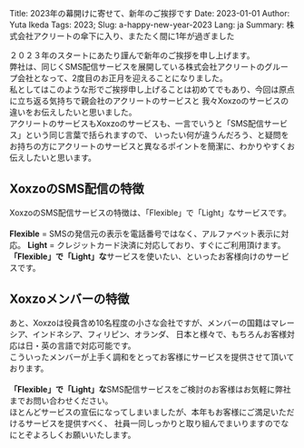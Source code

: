 Title: 2023年の幕開けに寄せて、新年のご挨拶です
Date: 2023-01-01
Author: Yuta Ikeda
Tags: 2023;
Slug: a-happy-new-year-2023
Lang: ja
Summary: 株式会社アクリートの傘下に入り、またたく間に1年が過ぎました


２０２３年のスタートにあたり謹んで新年のご挨拶を申し上げます。
</br>
弊社は、同じくSMS配信サービスを展開している株式会社アクリートのグループ会社となって、2度目のお正月を迎えることになりました。
</br>
私としてはこのような形でご挨拶申し上げることは初めてでもあり、今回は原点に立ち返る気持ちで親会社のアクリートのサービスと
我々Xoxzoのサービスの違いをお伝えしたいと思いました。
</br>
アクリートのサービスもXoxzoのサービスも、一言でいうと「SMS配信サービス」という同じ言葉で括られますので、
いったい何が違うんだろう、と疑問をお持ちの方にアクリートのサービスと異なるポイントを簡潔に、わかりやすくお伝えしたいと思います。

## XoxzoのSMS配信の特徴
XoxzoのSMS配信サービスの特徴は、「Flexible」で「Light」なサービスです。
</br>
</br>
**Flexible** = SMSの発信元の表示を電話番号ではなく、アルファベット表示に対応。
**Light** = クレジットカード決済に対応しており、すぐにご利用頂けます。
</br>
**「Flexible」で「Light」な**サービスを使いたい、といったお客様向けのサービスです。
</br>

## Xoxzoメンバーの特徴
あと、Xoxzoは役員含め10名程度の小さな会社ですが、メンバーの国籍はマレーシア、インドネシア、フィリピン、オランダ、
日本と様々で、もちろんお客様対応は日・英の言語で対応可能です。
</br>
こういったメンバーが上手く調和をとってお客様にサービスを提供させて頂いております。
</br>
</br>
**「Flexible」で「Light」な**SMS配信サービスをご検討のお客様はお気軽に弊社までお問い合わせください。
</br>
ほとんどサービスの宣伝になってしまいましたが、本年もお客様にご満足いただけるサービスを提供すべく、
社員一同しっかりと取り組んでまいりますのでなにとぞよろしくお願いいたします。
